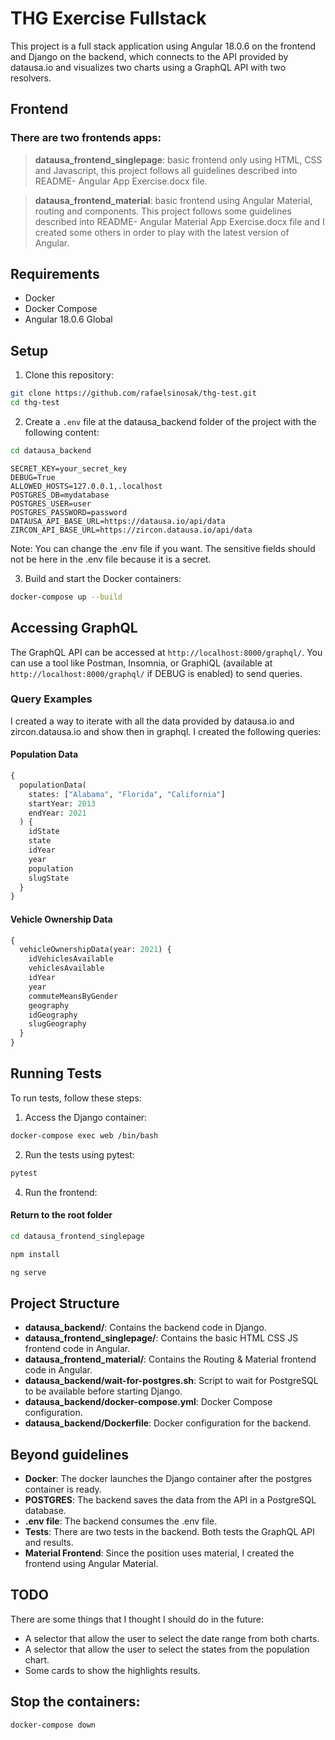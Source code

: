 # THG Exercise Fullstack

This project is a full stack application using Angular 18.0.6 on the frontend and Django on the backend, which connects to the API provided by datausa.io and visualizes two charts using a GraphQL API with two resolvers.

## Frontend

### There are two frontends apps:

> **datausa_frontend_singlepage**: basic frontend only using HTML, CSS and Javascript, this project follows all guidelines described into README- Angular App Exercise.docx file.

> **datausa_frontend_material**: basic frontend using Angular Material, routing and components. This project follows some guidelines described into README- Angular Material App Exercise.docx file and I created some others in order to play with the latest version of Angular.

## Requirements

- Docker
- Docker Compose
- Angular 18.0.6 Global

## Setup

1. Clone this repository:

```bash
git clone https://github.com/rafaelsinosak/thg-test.git
cd thg-test
```

2. Create a `.env` file at the datausa_backend folder of the project with the following content:

```bash
cd datausa_backend
```

```env
SECRET_KEY=your_secret_key
DEBUG=True
ALLOWED_HOSTS=127.0.0.1,.localhost
POSTGRES_DB=mydatabase
POSTGRES_USER=user
POSTGRES_PASSWORD=password
DATAUSA_API_BASE_URL=https://datausa.io/api/data
ZIRCON_API_BASE_URL=https://zircon.datausa.io/api/data
```

Note: You can change the .env file if you want. The sensitive fields should not be here in the .env file because it is a secret.

3. Build and start the Docker containers:

```bash
docker-compose up --build
```

## Accessing GraphQL

The GraphQL API can be accessed at `http://localhost:8000/graphql/`. You can use a tool like Postman, Insomnia, or GraphiQL (available at `http://localhost:8000/graphql/` if DEBUG is enabled) to send queries.

### Query Examples

I created a way to iterate with all the data provided by datausa.io and zircon.datausa.io and show then in graphql. I created the following queries:

#### Population Data

```graphql
{
  populationData(
    states: ["Alabama", "Florida", "California"]
    startYear: 2013
    endYear: 2021
  ) {
    idState
    state
    idYear
    year
    population
    slugState
  }
}
```

#### Vehicle Ownership Data

```graphql
{
  vehicleOwnershipData(year: 2021) {
    idVehiclesAvailable
    vehiclesAvailable
    idYear
    year
    commuteMeansByGender
    geography
    idGeography
    slugGeography
  }
}
```

## Running Tests

To run tests, follow these steps:

1. Access the Django container:

```bash
docker-compose exec web /bin/bash
```

2. Run the tests using pytest:

```bash
pytest
```

4. Run the frontend:

#### Return to the root folder

```bash
cd datausa_frontend_singlepage
```

```bash
npm install
```

```bash
ng serve
```

## Project Structure

- **datausa_backend/**: Contains the backend code in Django.
- **datausa_frontend_singlepage/**: Contains the basic HTML CSS JS frontend code in Angular.
- **datausa_frontend_material/**: Contains the Routing & Material frontend code in Angular.
- **datausa_backend/wait-for-postgres.sh**: Script to wait for PostgreSQL to be available before starting Django.
- **datausa_backend/docker-compose.yml**: Docker Compose configuration.
- **datausa_backend/Dockerfile**: Docker configuration for the backend.

## Beyond guidelines

- **Docker**: The docker launches the Django container after the postgres container is ready.
- **POSTGRES**: The backend saves the data from the API in a PostgreSQL database.
- **.env file**: The backend consumes the .env file.
- **Tests**: There are two tests in the backend. Both tests the GraphQL API and results.
- **Material Frontend**: Since the position uses material, I created the frontend using Angular Material.

## TODO

There are some things that I thought I should do in the future:

- A selector that allow the user to select the date range from both charts.
- A selector that allow the user to select the states from the population chart.
- Some cards to show the highlights results.

## Stop the containers:

```bash
docker-compose down
```
